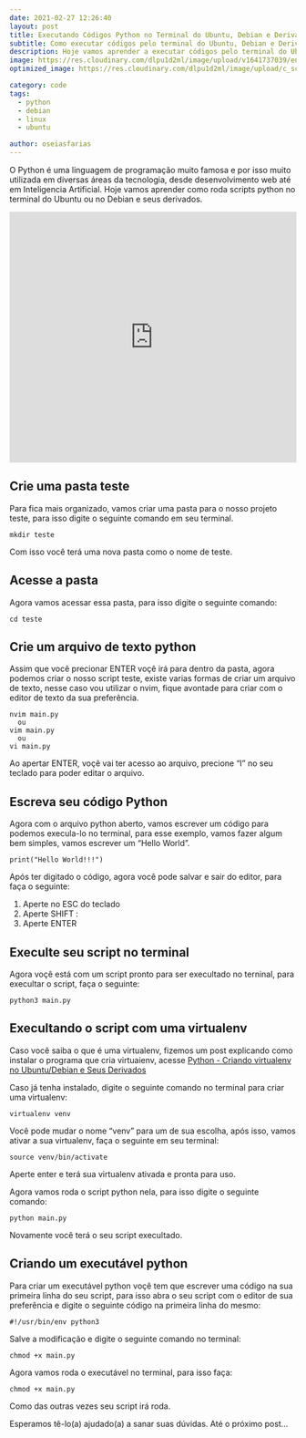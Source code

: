 ```yaml
---
date: 2021-02-27 12:26:40
layout: post
title: Executando Códigos Python no Terminal do Ubuntu, Debian e Derivados
subtitle: Como executar códigos pelo terminal do Ubuntu, Debian e Derivados
description: Hoje vamos aprender a executar códigos pelo terminal do Ubuntu, Debian e seus derivados.
image: https://res.cloudinary.com/dlpu1d2ml/image/upload/v1641737039/enghash/terminal_ufdzbj.png
optimized_image: https://res.cloudinary.com/dlpu1d2ml/image/upload/c_scale,w_380/v1641737039/enghash/terminal_ufdzbj.png

category: code
tags:
  - python
  - debian
  - linux
  - ubuntu

author: oseiasfarias
---
```


O Python é uma linguagem de programação muito famosa e por isso muito utilizada em diversas áreas da tecnologia, desde desenvolvimento web até em Inteligencia Artificial. Hoje vamos aprender como roda scripts python no terminal do Ubuntu ou no Debian e seus derivados.

<div class="embad">
    <iframe width="100%" height="440" src="https://www.youtube.com/embed/SJUwHDc59yo" title="YouTube video player" frameborder="0" allow="accelerometer; autoplay; clipboard-write; encrypted-media; gyroscope; picture-in-picture" allowfullscreen></iframe>
</div>

## **Crie uma pasta teste**

Para fica mais organizado, vamos criar uma pasta para o nosso projeto teste, para isso digite o seguinte comando em seu terminal.

```shell
mkdir teste
```

Com isso você terá uma nova pasta como o nome de teste.

## **Acesse a pasta**

Agora vamos acessar essa pasta, para isso digite o seguinte comando:

```shell
cd teste
```

## **Crie um arquivo de texto python**

Assim que você precionar ENTER voçê irá para dentro da pasta, agora podemos criar o nosso script teste, existe varias formas de criar um arquivo de texto, nesse caso vou utilizar o nvim, fique avontade para criar com o editor de texto da sua preferência.

```shell
nvim main.py
  ou
vim main.py
  ou
vi main.py
```

Ao apertar ENTER, voçê vai ter acesso ao arquivo, precione “I” no seu teclado para poder editar o arquivo.

## **Escreva seu código Python**

Agora com o arquivo python aberto, vamos escrever um código para podemos execula-lo no terminal, para esse exemplo, vamos fazer algum bem simples, vamos escrever um “Hello World”.

```shell
print("Hello World!!!")
```

Após ter digitado o código, agora você pode salvar e sair do editor, para faça o seguinte:

1. Aperte no ESC do teclado
2. Aperte SHIFT :
3. Aperte ENTER

## **Execulte seu script no terminal**

Agora voçê está com um script pronto para ser execultado no terninal, para execultar o script, faça o seguinte:

```shell
python3 main.py
```

## **Execultando o script com uma virtualenv**

Caso você saiba o que é uma virtualenv, fizemos um post explicando como instalar o programa que cria virtuaienv, acesse <a href="https://enghash.github.io/python-criando-virtualenv-no-ubuntu/" target="_blank">Python - Criando virtualenv no Ubuntu/Debian e Seus Derivados</a>

Caso já tenha instalado, digite o seguinte comando no terminal para criar uma virtualenv:

```shell
virtualenv venv
```

Você pode mudar o nome “venv” para um de sua escolha, após isso, vamos ativar a sua virtualenv, faça o seguinte em seu terminal:

```shell
source venv/bin/activate
```

Aperte enter e terá sua virtualenv ativada e pronta para uso.

Agora vamos roda o script python nela, para isso digite o seguinte comando:

```shell
python main.py
```

Novamente você terá o seu script execultado.

## **Criando um executável python**

Para criar um executável python voçê tem que escrever uma código na sua primeira linha do seu script, para isso abra o seu script com o editor de sua preferência e digite o seguinte código na primeira linha do mesmo:

```shell
#!/usr/bin/env python3
```

Salve a modificação e digite o seguinte comando no terminal:

```shell
chmod +x main.py
```

Agora vamos roda o executável no terminal, para isso faça:

```shell
chmod +x main.py
```

Como das outras vezes seu script irá roda.

Esperamos tê-lo(a) ajudado(a) a sanar suas dúvidas. Até o próximo post…



